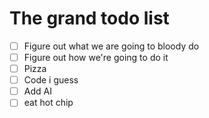# The grand todo list
- [ ] Figure out what we are going to bloody do
- [ ] Figure out how we're going to do it
- [ ] Pizza
- [ ] Code i guess
- [ ] Add AI
- [ ] eat hot chip